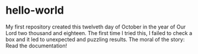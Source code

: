 # hello-world
My first repository created this twelveth day of October in the year of Our Lord two thousand and eighteen.
The first time I tried this, I failed to check a box and it led to unexpected and puzzling results.  The moral of the story:
Read the documentation!

